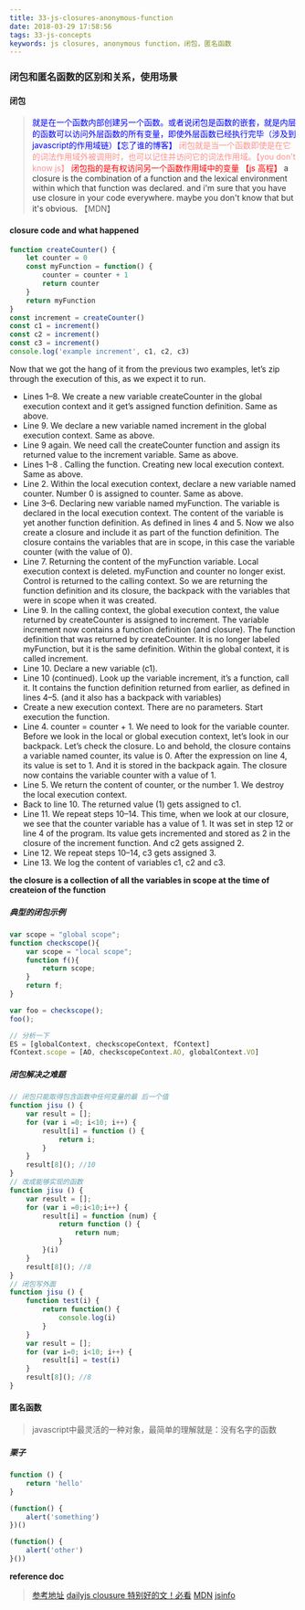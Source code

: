 ```yaml
---
title: 33-js-closures-anonymous-function
date: 2018-03-29 17:58:56
tags: 33-js-concepts
keywords: js closures, anonymous function，闭包，匿名函数
---
```

### 闭包和匿名函数的区别和关系，使用场景

#### 闭包
> <font color="blue">就是在一个函数内部创建另一个函数。或者说闭包是函数的嵌套，就是内层的函数可以访问外层函数的所有变量，即使外层函数已经执行完毕（涉及到javascript的作用域链）【忘了谁的博客】</font>
> <font color="#ff9090">闭包就是当一个函数即使是在它的词法作用域外被调用时，也可以记住并访问它的词法作用域。【you don't know js】</font>
> <font color="red">闭包指的是有权访问另一个函数作用域中的变量 【js 高程】</font>
> <font color="#333">a closure is the combination of a function and the lexical environment within which that function was declared. and i'm sure that you have use closure in your code everywhere. maybe you don't know that but it's obvious. </font>【MDN】

#### closure code and what happened
```javascript
function createCounter() {
    let counter = 0
    const myFunction = function() {
        counter = counter + 1
        return counter
    }
    return myFunction
}
const increment = createCounter()
const c1 = increment()
const c2 = increment()
const c3 = increment()
console.log('example increment', c1, c2, c3)
```
Now that we got the hang of it from the previous two examples, let’s zip through the execution of this, as we expect it to run.

* Lines 1–8. We create a new variable createCounter in the global execution context and it get’s assigned function definition. Same as above.
* Line 9. We declare a new variable named increment in the global execution context. Same as above.
* Line 9 again. We need call the createCounter function and assign its returned value to the increment variable. Same as above.
* Lines 1–8 . Calling the function. Creating new local execution context. Same as above.
* Line 2. Within the local execution context, declare a new variable named counter. Number 0 is assigned to counter. Same as above.
* Line 3–6. Declaring new variable named myFunction. The variable is declared in the local execution context. The content of the variable is yet another function definition. As defined in lines 4 and 5. Now we also create a closure and include it as part of the function definition. The closure contains the variables that are in scope, in this case the variable counter (with the value of 0).
* Line 7. Returning the content of the myFunction variable. Local execution context is deleted. myFunction and counter no longer exist. Control is returned to the calling context. So we are returning the function definition and its closure, the backpack with the variables that were in scope when it was created.
* Line 9. In the calling context, the global execution context, the value returned by createCounter is assigned to increment. The variable increment now contains a function definition (and closure). The function definition that was returned by createCounter. It is no longer labeled myFunction, but it is the same definition. Within the global context, it is called increment.
* Line 10. Declare a new variable (c1).
* Line 10 (continued). Look up the variable increment, it’s a function, call it. It contains the function definition returned from earlier, as defined in lines 4–5. (and it also has a backpack with variables)
* Create a new execution context. There are no parameters. Start execution the function.
* Line 4. counter = counter + 1. We need to look for the variable counter. Before we look in the local or global execution context, let’s look in our backpack. Let’s check the closure. Lo and behold, the closure contains a variable named counter, its value is 0. After the expression on line 4, its value is set to 1. And it is stored in the backpack again. The closure now contains the variable counter with a value of 1.
* Line 5. We return the content of counter, or the number 1. We destroy the local execution context.
* Back to line 10. The returned value (1) gets assigned to c1.
* Line 11. We repeat steps 10–14. This time, when we look at our closure, we see that the counter variable has a value of 1. It was set in step 12 or line 4 of the program. Its value gets incremented and stored as 2 in the closure of the increment function. And c2 gets assigned 2.
* Line 12. We repeat steps 10–14, c3 gets assigned 3.
* Line 13. We log the content of variables c1, c2 and c3.

**the closure is a collection of all the variables in scope at the time of createion of the function**

##### 典型的闭包示例
```javascript
var scope = "global scope";
function checkscope(){
    var scope = "local scope";
    function f(){
        return scope;
    }
    return f;
}

var foo = checkscope();
foo();

// 分析一下
ES = [globalContext, checkscopeContext, fContext]
fContext.scope = [AO, checkscopeContext.AO, globalContext.VO]
```
##### 闭包解决之难题
```javascript
// 闭包只能取得包含函数中任何变量的最 后一个值
function jisu () {
    var result = [];
    for (var i =0; i<10; i++) {
        result[i] = function () {
            return i;
        }
    }
    result[8](); //10
}
// 改成能够实现的函数
function jisu () {
    var result = [];
    for (var i =0;i<10;i++) {
        result[i] = function (num) {
            return function () {
                return num;
            }
        }(i)
    }
    result[8](); //8
}
// 闭包写外面
function jisu () {
    function test(i) {
        return function() {
            console.log(i)
        }
    }
    var result = [];
    for (var i=0; i<10; i++) {
        result[i] = test(i)
    }
    result[8](); //8
}
```
#### 匿名函数
> javascript中最灵活的一种对象，最简单的理解就是：没有名字的函数

##### 栗子
```javascript
function () {
    return 'hello'
}

(function() {
    alert('something')
})()

(function() {
    alert('other')
}())
```
**reference doc**
> [参考地址](https://github.com/mqyqingfeng/Blog/issues/9)
> [dailyjs clousure 特别好的文！必看](https://medium.com/dailyjs/i-never-understood-javascript-closures-9663703368e8)
> [MDN](https://developer.mozilla.org/en-US/docs/Web/JavaScript/Closures)
> [jsinfo](https://zh.javascript.info/closure)